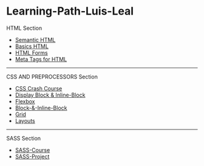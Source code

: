 # Learning-Path-Luis-Leal

HTML Section
* [Semantic HTML](https://github.com/0Mando/Learning-Path)
* [Basics HTML](https://github.com/0Mando/Crash-Course)
* [HTML Forms](https://github.com/0Mando/Learning-Path-Luis-Leal/tree/main/Forms)
* [Meta Tags for HTML](https://github.com/0Mando/Learning-Path-Luis-Leal/tree/main/Meta%20Tags)
---
CSS AND PREPROCESSORS Section
* [CSS Crash Course](https://github.com/0Mando/Learning-Path-Luis-Leal/tree/main/CSS%20Crash%20Course)
* [Display Block & Inline-Block](https://github.com/0Mando/Learning-Path-Luis-Leal/tree/main/Display%20CSS/Block%20%26%20Inline-Block)
* [Flexbox](https://github.com/0Mando/Learning-Path-Luis-Leal/tree/main/Display%20CSS/Flexbox)
* [Block-&-Inline-Block](https://github.com/0Mando/Learning-Path-Luis-Leal/tree/main/Display%20CSS/Block%20%26%20Inline-Block)
* [Grid](https://github.com/0Mando/Learning-Path-Luis-Leal/tree/main/Display%20CSS/Grid)
* [Layouts](https://github.com/0Mando/Learning-Path-Luis-Leal/tree/main/Display%20CSS/Layouts)
---
SASS Section
* [SASS-Course](https://github.com/0Mando/Learning-Path-Luis-Leal/tree/main/SASS%20Course)
* [SASS-Project](https://github.com/0Mando/Learning-Path-Luis-Leal/tree/main/Project%20SASS)